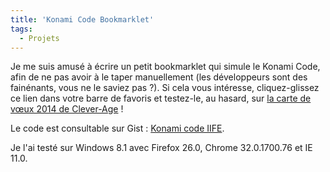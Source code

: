 ```yaml
---
title: 'Konami Code Bookmarklet'
tags:
  - Projets
---
```


Je me suis amusé à écrire un petit bookmarklet qui simule le Konami Code, afin
de ne pas avoir à le taper manuellement (les développeurs sont des fainénants,
vous ne le saviez pas&nbsp;?). Si cela vous intéresse, cliquez-glissez ce lien
dans votre barre de favoris et testez-le, au hasard, sur
[la carte de vœux 2014 de Clever-Age](http://fr.clever-age.com/voeux/2014/ 'Clever Age – Pour 2014, vous confie tous ses projets d')&nbsp;!

<!-- more -->

Le code est consultable sur Gist&nbsp;:
[Konami code IIFE](https://gist.github.com/borisschapira/8543238 'Gist for a Konami Code Bookmarklet').

Je l'ai testé sur Windows 8.1 avec Firefox 26.0, Chrome 32.0.1700.76 et IE 11.0.

